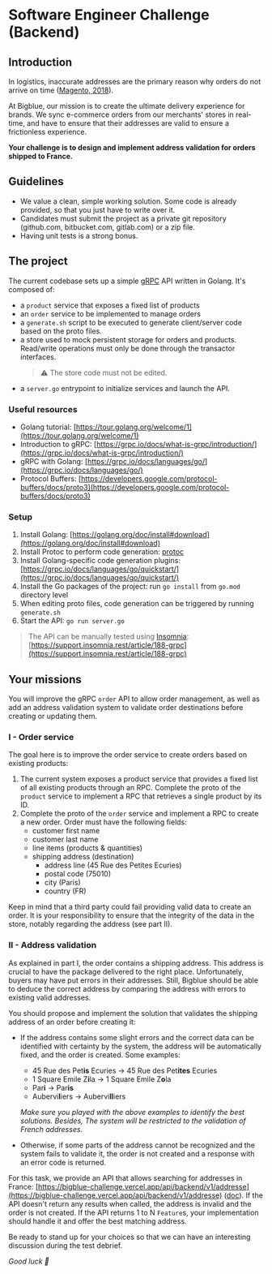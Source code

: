 # Software Engineer Challenge (Backend)

## Introduction

In logistics, inaccurate addresses are the primary reason why orders do not arrive on time
([Magento, 2018](https://magento.com/sites/default/files8/fixing-failed-deliveries-community-insight.pdf)).

At Bigblue, our mission is to create the ultimate delivery experience for brands. We sync e-commerce orders from our merchants' stores in real-time, and have to ensure that their addresses are valid to ensure a frictionless experience.

**Your challenge is to design and implement address validation for orders shipped to France.**

## Guidelines

- We value a clean, simple working solution. Some code is already provided, so that you just have to write over it.
- Candidates must submit the project as a private git repository (github.com, bitbucket.com, gitlab.com) or a zip file.
- Having unit tests is a strong bonus.

## The project

The current codebase sets up a simple [gRPC](https://grpc.io/) API written in Golang. It's composed of:

- a `product` service that exposes a fixed list of products
- an `order` service to be implemented to manage orders
- a `generate.sh` script to be executed to generate client/server code based on the proto files.
- a store used to mock persistent storage for orders and products. Read/write operations must only be done through the transactor interfaces.
  > ⚠️ The store code must not be edited.
- a `server.go` entrypoint to initialize services and launch the API.

### Useful resources

- Golang tutorial: [https://tour.golang.org/welcome/1](https://tour.golang.org/welcome/1)
- Introduction to gRPC: [https://grpc.io/docs/what-is-grpc/introduction/](https://grpc.io/docs/what-is-grpc/introduction/)
- gRPC with Golang: [https://grpc.io/docs/languages/go/](https://grpc.io/docs/languages/go/)
- Protocol Buffers: [https://developers.google.com/protocol-buffers/docs/proto3](https://developers.google.com/protocol-buffers/docs/proto3)

### Setup

1. Install Golang: [https://golang.org/doc/install#download](https://golang.org/doc/install#download)
2. Install Protoc to perform code generation: [protoc](./doc/protoc.md)
3. Install Golang-specific code generation plugins: [https://grpc.io/docs/languages/go/quickstart/](https://grpc.io/docs/languages/go/quickstart/)
4. Install the Go packages of the project: run `go install` from `go.mod` directory level
5. When editing proto files, code generation can be triggered by running `generate.sh`
6. Start the API: `go run server.go`

> The API can be manually tested using [Insomnia](https://insomnia.rest/download): [https://support.insomnia.rest/article/188-grpc](https://support.insomnia.rest/article/188-grpc)

## Your missions

You will improve the gRPC `order` API to allow order management, as well as add an address validation system to validate order destinations before creating or updating them.

### I - Order service

The goal here is to improve the order service to create orders based on existing products:

1. The current system exposes a product service that provides a fixed list of all existing products through an RPC. Complete the proto of the `product` service to implement a RPC that retrieves a single product by its ID.
2. Complete the proto of the `order` service and implement a RPC to create a new order. Order must have the following fields:
   - customer first name
   - customer last name
   - line items (products & quantities)
   - shipping address (destination)
     - address line (45 Rue des Petites Ecuries)
     - postal code (75010)
     - city (Paris)
     - country (FR)

Keep in mind that a third party could fail providing valid data to create an order. It is your responsibility to ensure that the integrity of the data in the store, notably regarding the address (see part II).

### II - Address validation

As explained in part I, the order contains a shipping address. This address is crucial to have the package delivered to the right place.
Unfortunately, buyers may have put errors in their addresses. Still, Bigblue should be able to deduce the correct address by comparing the address with errors to existing valid addresses.

You should propose and implement the solution that validates the shipping address of an order before creating it:

- If the address contains some slight errors and the correct data can be identified with certainty by the system, the address will be automatically fixed, and the order is created. Some examples:

  - 45 Rue des Pet**is** Ecuries → 45 Rue des Pet**ites** Ecuries
  - 1 Square Emile Z**i**la → 1 Square Emile Z**o**la
  - Par**i** → Par**is**
  - Aubervi**l**iers → Aubervi**ll**iers

  *Make sure you played with the above examples to identify the best solutions. Besides, The system will be restricted to the validation of French addresses.*

- Otherwise, if some parts of the address cannot be recognized and the system fails to validate it, the order is not created and a response with an error code is returned.

For this task, we provide an API that allows searching for addresses in France:
[https://bigblue-challenge.vercel.app/api/backend/v1/addresse](https://bigblue-challenge.vercel.app/api/backend/v1/addresse) ([doc](./doc/address_api.pdf)). If the API doesn't return any results when called, the address is invalid and the order is not created. If the API returns 1 to N `Feature`s, your implementation should handle it and offer the best matching address.

Be ready to stand up for your choices so that we can have an interesting discussion during the test debrief.

_Good luck 🚀_
